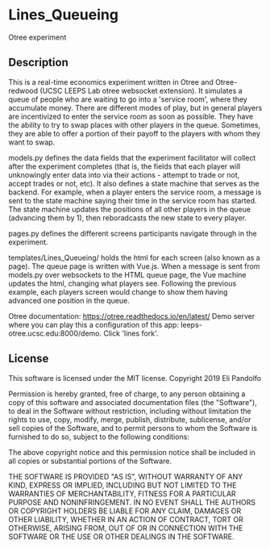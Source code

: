 # Lines_Queueing
Otree experiment


## Description
This is a real-time economics experiment written in Otree and Otree-redwood (UCSC LEEPS Lab otree websocket extension).
It simulates a queue of people who are waiting to go into a 'service room', where they accumulate money. There are different
modes of play, but in general players are incentivized to enter the service room as soon as possible. They have the ability
to try to swap places with other players in the queue. Sometimes, they are able to offer a portion of their payoff
to the players with whom they want to swap.

models.py defines the data fields that the experiment facilitator will collect after the experiment completes (that is,
the fields that each player will unknowingly enter data into via their actions - attempt to trade or not, accept trades
or not, etc). It also defines a state machine that serves as the backend. For example, when a player enters the service room,
a message is sent to the state machine saying their time in the service room has started. The state machine updates the positions
of all other players in the queue (advancing them by 1), then reboradcasts the new state to every player.

pages.py defines the different screens participants navigate through in the experiment.

templates/Lines_Queueing/ holds the html for each screen (also known as a page). The queue page is written with Vue.js.
When a message is sent from models.py over websockets to the HTML queue page, the Vue machine updates the html, changing
what players see. Following the previous example, each players screen would change to show them having advanced one position
in the queue.

Otree documentation: https://otree.readthedocs.io/en/latest/
Demo server where you can play this a configuration of this app: leeps-otree.ucsc.edu:8000/demo. Click 'lines fork'.

## License
This software is licensed under the MIT license.
Copyright 2019 Eli Pandolfo

Permission is hereby granted, free of charge, to any person obtaining a copy of this software and associated
documentation files (the "Software"), to deal in the Software without restriction, including without limitation
the rights to use, copy, modify, merge, publish, distribute, sublicense, and/or sell copies of the Software,
and to permit persons to whom the Software is furnished to do so, subject to the following conditions:

The above copyright notice and this permission notice shall be included in all copies or substantial
portions of the Software.

THE SOFTWARE IS PROVIDED "AS IS", WITHOUT WARRANTY OF ANY KIND, EXPRESS OR IMPLIED, INCLUDING BUT NOT
LIMITED TO THE WARRANTIES OF MERCHANTABILITY, FITNESS FOR A PARTICULAR PURPOSE AND NONINFRINGEMENT.
IN NO EVENT SHALL THE AUTHORS OR COPYRIGHT HOLDERS BE LIABLE FOR ANY CLAIM, DAMAGES OR OTHER LIABILITY,
WHETHER IN AN ACTION OF CONTRACT, TORT OR OTHERWISE, ARISING FROM, OUT OF OR IN CONNECTION WITH THE
SOFTWARE OR THE USE OR OTHER DEALINGS IN THE SOFTWARE.
